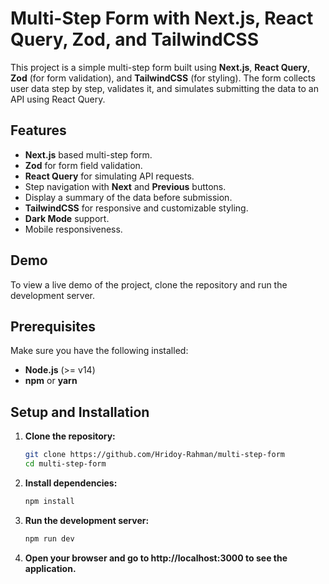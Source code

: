 # Multi-Step Form with Next.js, React Query, Zod, and TailwindCSS

This project is a simple multi-step form built using **Next.js**, **React Query**, **Zod** (for form validation), and **TailwindCSS** (for styling). The form collects user data step by step, validates it, and simulates submitting the data to an API using React Query.

## Features
- **Next.js** based multi-step form.
- **Zod** for form field validation.
- **React Query** for simulating API requests.
- Step navigation with **Next** and **Previous** buttons.
- Display a summary of the data before submission.
- **TailwindCSS** for responsive and customizable styling.
- **Dark Mode** support.
- Mobile responsiveness.

## Demo
To view a live demo of the project, clone the repository and run the development server.

## Prerequisites

Make sure you have the following installed:
- **Node.js** (>= v14)
- **npm** or **yarn**

## Setup and Installation

1. **Clone the repository:**
   ```bash
   git clone https://github.com/Hridoy-Rahman/multi-step-form
   cd multi-step-form
2. **Install dependencies:**
   ```bash
   npm install
3. **Run the development server:**
   ```bash
   npm run dev
4. **Open your browser and go to http://localhost:3000 to see the application.**



